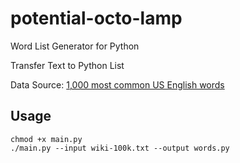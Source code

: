 # potential-octo-lamp

Word List Generator for Python

Transfer Text to Python List

Data Source: [1,000 most common US English words](https://gist.github.com/deekayen/4148741)

## Usage

    chmod +x main.py
    ./main.py --input wiki-100k.txt --output words.py
